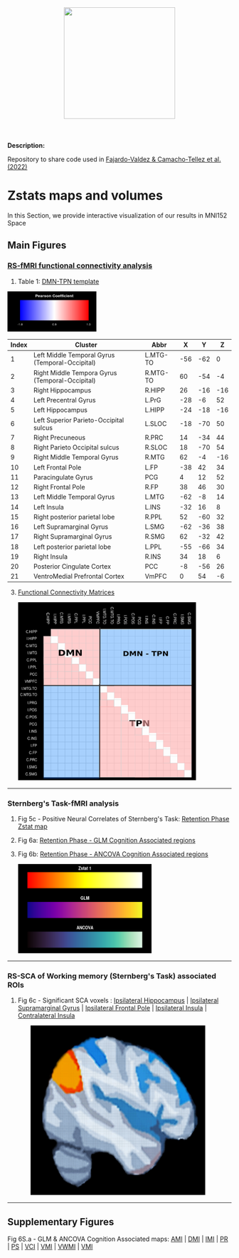 
<div align="center">

  <img src="https://www.roadtrafficsigns.com/img/lg/K/Under-Construction-Sign-K-7181.gif" width="250" height="250" />
</div>

 <br> 
 <br> 

**Description:** 

Repository to share code used in  [Fajardo-Valdez & Camacho-Tellez et al. (2022)](https://www.medrxiv.org/content/10.1101/2022.08.02.22278343v1)

# Zstats maps and volumes

In this Section, we provide interactive visualization of our results in MNI152 Space

## Main Figures

### <u>RS-fMRI functional connectivity analysis</u>

1. Table 1: [DMN-TPN template](https://htmlpreview.github.io/?https://raw.githubusercontent.com/alffajardo/TLE2023_fMRI/main/zstat_maps/rs-analysis_templates/fc_template_thr.html)

<img src="https://github.com/alffajardo/TLE2023_fMRI/blob/main/zstat_maps/blue_red_colormap.png" width="200" height="90"/>

 
| Index | Cluster                                         | Abbr     | X   | Y   | Z   |
| ----- | ----------------------------------------------- | -------- | --- | --- | --- |
| 1     | Left Middle Temporal Gyrus (Temporal-Occipital) | L.MTG-TO | -56 | -62 | 0   |
| 2     | Right Middle Tempora Gyrus (Temporal-Occipital) | R.MTG-TO | 60  | -54 | -4  |
| 3     | Right Hippocampus                               | R.HIPP   | 26  | -16 | -16 |
| 4     | Left Precentral Gyrus                           | L.PrG    | -28 | -6  | 52  |
| 5     | Left Hippocampus                                | L.HIPP   | -24 | -18 | -16 |
| 6     | Left Superior Parieto-Occipital sulcus          | L.SLOC   | -18 | -70 | 50  |
| 7     | Right Precuneous                                | R.PRC    | 14  | -34 | 44  |
| 8     | Right Parieto Occipital sulcus                  | R.SLOC   | 18  | -70 | 54  |
| 9     | Right Middle Temporal Gyrus                     | R.MTG    | 62  | -4  | -16 |
| 10    | Left Frontal Pole                               | L.FP     | -38 | 42  | 34  |
| 11    | Paracingulate Gyrus                             | PCG      | 4   | 12  | 52  |
| 12    | Right Frontal Pole                              | R.FP     | 38  | 46  | 30  |
| 13    | Left Middle Temporal Gyrus                      | L.MTG    | -62 | -8  | 14  |
| 14    | Left Insula                                     | L.INS    | -32 | 16  | 8   |
| 15    | Right posterior parietal lobe                   | R.PPL    | 52  | -60 | 32  |
| 16    | Left Supramarginal Gyrus                        | L.SMG    | -62 | -36 | 38  |
| 17    | Right Supramarginal Gyrus                       | R.SMG    | 62  | -32 | 42  |
| 18    | Left posterior parietal lobe                    | L.PPL    | -55 | -66 | 34  |
| 19    | Right Insula                                    | R.INS    | 34  | 18  | 6   |
| 20    | Posterior Cingulate Cortex                      | PCC      | -8  | -56 | 26  |
| 21    | VentroMedial Prefrontal Cortex                  | VmPFC    | 0   | 54  | -6  |



3. [Functional Connectivity Matrices](https://htmlpreview.github.io/?https://raw.githubusercontent.com/alffajardo/TLE2023_fMRI/main/zstat_maps/rs-analysis_templates/fc_matrices.html)

   <img src="https://github.com/alffajardo/TLE2023_fMRI/blob/main/zstat_maps/rs-analysis_templates/example_fc_mat.png" width="400" height="400" />

---

### Sternberg's Task-fMRI analysis

1. Fig 5c - Positive Neural Correlates of Sternberg's Task: [Retention Phase Zstat map](https://htmlpreview.github.io/?https://raw.githubusercontent.com/alffajardo/TLE2023_fMRI/main/zstat_maps/fig5C/zstat1.html)

2. Fig 6a: [Retention Phase - GLM Cognition Associated regions](https://htmlpreview.github.io/?https://raw.githubusercontent.com/alffajardo/TLE2023_fMRI/main/zstat_maps/fig6A/sum_cors.html)

3. Fig 6b: [Retention Phase - ANCOVA Cognition Associated regions ](https://htmlpreview.github.io/?https://raw.githubusercontent.com/alffajardo/TLE2023_fMRI/main/zstat_maps/fig6B/sum_ancovas.html)

   <img src="https://github.com/alffajardo/TLE2023_fMRI/blob/main/zstat_maps/figS6_colorbar.png" width="300" height="200" />


---

### RS-SCA of Working memory (Sternberg's Task) associated ROIs

1. Fig 6c - Significant SCA voxels : [Ipsilateral Hippocampus](https://htmlpreview.github.io/?https://raw.githubusercontent.com/alffajardo/TLE2023_fMRI/main/zstat_maps/fig6C/one_sample_stats/I_hipp.html) | 
[Ipsilateral Supramarginal Gyrus](https://htmlpreview.github.io/?https://raw.githubusercontent.com/alffajardo/TLE2023_fMRI/main/zstat_maps/fig6C/one_sample_stats/I_Supp.html) |
[Ipsilateral Frontal Pole](https://htmlpreview.github.io/?https://github.com/alffajardo/TLE2023_fMRI/blob/main/zstat_maps/fig6C/one_sample_stats/I_FP.html) | 
[Ipsilateral Insula](https://htmlpreview.github.io/?https://raw.githubusercontent.com/alffajardo/TLE2023_fMRI/main/zstat_maps/fig6C/one_sample_stats/I_INS.html) | 
[Contralateral Insula](https://htmlpreview.github.io/?https://github.com/alffajardo/TLE2023_fMRI/blob/main/zstat_maps/fig6C/one_sample_stats/C_INS.html)

<div align="center">
  <img src="https://github.com/alffajardo/TLE2023_fMRI/blob/main/zstat_maps/fig6C/art_brain.png" width="400" height="380" />
                                        
</div>

---
## Supplementary Figures

Fig 6S.a - GLM & ANCOVA Cognition Associated maps: [AMI](https://htmlpreview.github.io/?https://raw.githubusercontent.com/alffajardo/TLE2023_fMRI/main/zstat_maps/figS6_glm/AMI.html) |
                                        [DMI](https://htmlpreview.github.io/?https://raw.githubusercontent.com/alffajardo/TLE2023_fMRI/main/zstat_maps/figS6_glm/DMI.html) |
                                        [IMI](https://htmlpreview.github.io/?https://raw.githubusercontent.com/alffajardo/TLE2023_fMRI/main/zstat_maps/figS6_glm/IMI.html) |
                                        [PR](https://htmlpreview.github.io/?https://raw.githubusercontent.com/alffajardo/TLE2023_fMRI/main/zstat_maps/figS6_glm/PR.html) |
                                        [PS](https://htmlpreview.github.io/?https://raw.githubusercontent.com/alffajardo/TLE2023_fMRI/main/zstat_maps/figS6_glm/PS.html) |
                                        [VCI](https://htmlpreview.github.io/?https://raw.githubusercontent.com/alffajardo/TLE2023_fMRI/main/zstat_maps/figS6_glm/VCI.html) |
                                        [VMI](https://htmlpreview.github.io/?https://raw.githubusercontent.com/alffajardo/TLE2023_fMRI/main/zstat_maps/figS6_glm/VMI.html) |
                                        [VWMI](https://htmlpreview.github.io/?https://raw.githubusercontent.com/alffajardo/TLE2023_fMRI/main/zstat_maps/figS6_glm/VWMI.html) |
                                        [VMI](https://htmlpreview.github.io/?https://raw.githubusercontent.com/alffajardo/TLE2023_fMRI/main/zstat_maps/figS6_glm/WMI.html) 
